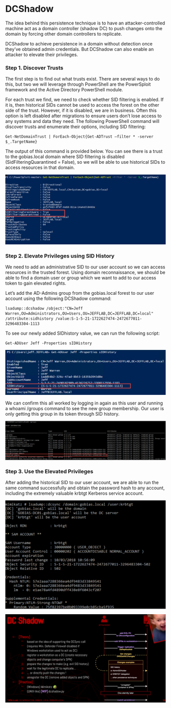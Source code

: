 # DCShadow

The idea behind this persistence technique is to have an attacker-controlled machine act as a domain controller (shadow DC) to push changes onto the domain by forcing other domain controllers to replicate.

DCShadow to achieve persistence in a domain without detection once they’ve obtained admin credentials. But DCShadow can also enable an attacker to elevate their privileges.

### Step 1. Discover Trusts

The first step is to find out what trusts exist. There are several ways to do this, but two we will leverage through PowerShell are the PowerSploit framework and the Active Directory PowerShell module.

For each trust we find, we need to check whether SID filtering is enabled. If it is, then historical SIDs cannot be used to access the forest on the other side of the trust. However, if it is disabled, we are in business. Often this option is left disabled after migrations to ensure users don’t lose access to any systems and data they need. The following PowerShell command will discover trusts and enumerate their options, including SID filtering:

```
Get-NetDomainTrust | ForEach-Object{Get-ADTrust –filter * -server $_.TargetName}
```
The output of this command is provided below. You can see there is a trust to the gobias.local domain where SID filtering is disabled (SidFilteringQuarantined = False), so we will be able to use historical SIDs to access resources in that domain.

![alt text](img/image-5.png)


### Step 2. Elevate Privileges using SID History

We need to add an administrative SID to our user account so we can access resources in the trusted forest.
Using domain reconnaissance, we should be able to find a domain user or group which we want to add to our access token to gain elevated rights.

Let’s add the AD-Admins group from the gobias.local forest to our user account using the following DCShadow command:
```
lsadump::dcshadow /object:"CN=Jeff Warren,OU=Administrators,OU=Users,OU=JEFFLAB,DC=JEFFLAB,DC=local" /attribute:sidhistory /value:S-1-5-21-1722627474-2472677011-3296483304-1113
```

To see our newly added SIDhistory value, we can run the following script:

```
Get-ADUser Jeff -Properties sIDHistory
```

![alt text](img/image-6.png)

We can confirm this all worked by logging in again as this user and running a whoami /groups command to see the new group membership. Our user is only getting this group in its token through SID history.

![alt text](img/image-7.png)


### Step 3. Use the Elevated Privileges

After adding the historical SID to our user account, we are able to run the same command successfully and obtain the password hash to any account, including the extremely valuable krbtgt Kerberos service account.

![alt text](img/image-8.png)

![alt text](img/image-9.png)